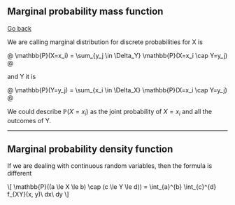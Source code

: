 ## Marginal probability mass function

[Go back](..)

We are calling marginal distribution for discrete
probabilities for X is

@
\mathbb{P}(X=x_i) = 
\sum_{y_j \in \Delta_Y}
\mathbb{P}(X=x_i \cap Y=y_j)
@

and Y it is

@
\mathbb{P}(Y=y_j) =
\sum_{x_i \in \Delta_X}
\mathbb{P}(X=x_i \cap Y=y_j)
@

We could describe $\mathbb{P}(X=x_i)$ as the
joint probability of $X=x_i$ and all the outcomes
of Y.

<hr class="sr">

## Marginal probability density function

If we are dealing with continuous random variables,
then the formula is different

<div>
\[
\mathbb{P}((a \le X \le b) \cap (c \le Y \le d))
= \int_{a}^{b} \int_{c}^{d} f_{XY}(x, y)\ dx\ dy
\]
</div>